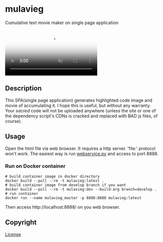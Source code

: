 # mulavieg

Cumulative text movie maker on single page application

<div><video controls muted
            poster="https://user-images.githubusercontent.com/24844381/190144936-2814fd75-797f-4b3c-918d-7d4f69e7c506.png"
            src="https://user-images.githubusercontent.com/24844381/190123884-41883be1-e540-400e-afa4-c93f00f9e2ce.mp4"></video></div>


## Description

This SPA(single page application) generates highlighted code image and movie of accumulating it.
I hope this is useful, but without any warranty.
Your *sacred* code will not be uploaded anywhere (unless the site or one of the dependency script's CDNs is cracked and replaced with BAD js files, of course).
 
## Usage

Open the html file via web browser. It requires a http server. 'file:' protocol won't work.
The easiest way is run [webservice.py](./src/webservice.py) and access to port 8888.

### Run on Docker container

~~~
# build container image in docker directory
docker build --pull --rm -t mulavieg:latest .
# build container image from develop branch if you want
docker build --pull --rm -t mulavieg:dev --build-arg branch=develop .
# run container
docker run --name mulavieg_master -p 8888:8888 mulavieg:latest
~~~

Then access http://localhost:8888/ on you web browser.

## Copyright

[License](./LICENSE)

